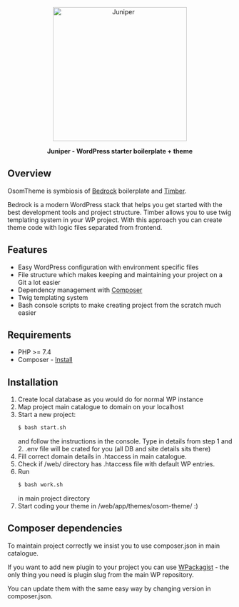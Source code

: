 <p align="center">
  <a href="https://osomstudio.com">
    <img alt="Juniper" src="https://5924544.fs1.hubspotusercontent-na1.net/hubfs/5924544/juniper/398672602-juniper-logo-01.png" height="300">
  </a>
</p>


<p align="center">
  <strong>Juniper - WordPress starter boilerplate + theme</strong>
</p>

## Overview

OsomTheme is symbiosis of <a href="https://github.com/roots/bedrock">Bedrock</a> boilerplate and <a href="https://github.com/timber/timber">Timber</a>.

Bedrock is a modern WordPress stack that helps you get started with the best development tools and project structure.
Timber allows you to use twig templating system in your WP project.
With this approach you can create theme code with logic files separated from frontend.

## Features

- Easy WordPress configuration with environment specific files
- File structure which makes keeping and maintaining your project on a Git a lot easier
- Dependency management with [Composer](https://getcomposer.org)
- Twig templating system
- Bash console scripts to make creating project from the scratch much easier

## Requirements

- PHP >= 7.4
- Composer - [Install](https://getcomposer.org/doc/00-intro.md#installation-linux-unix-osx)

## Installation

1. Create local database as you would do for normal WP instance
2. Map project main catalogue to domain on your localhost
3. Start a new project:
   ```sh
   $ bash start.sh
   ```
   and follow the instructions in the console.
   Type in details from step 1 and 2. .env file will
   be crated for you (all DB and site details sits there)
4. Fill correct domain details in .htaccess in main catalogue.
5. Check if /web/ directory has .htaccess file with default WP entries.
6. Run 
   ```sh
   $ bash work.sh
   ```
   in main project directory
7. Start coding your theme in /web/app/themes/osom-theme/ :)

## Composer dependencies

To maintain project correctly we insist you to use composer.json in main catalogue.

If you want to add new plugin to your project you can use [WPackagist](https://wpackagist.org/) - 
the only thing you need is plugin slug from the main WP repository.

You can update them with the same easy way by changing version in composer.json.

## 

